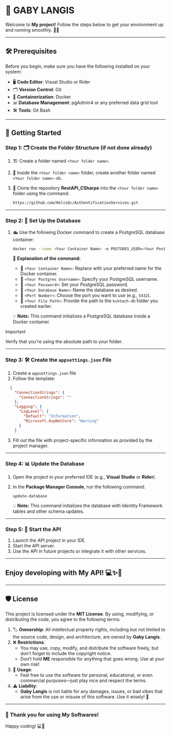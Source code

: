 # 🌟 **GABY LANGIS**

Welcome to **My project**! Follow the steps below to get your environment up and running smoothly. 🚀✨

---
## 🛠️ **Prerequisites**

Before you begin, make sure you have the following installed on your system:

- 🖥️ **Code Editor**: Visual Studio or Rider  
- 🗂️ **Version Control**: Git  
- 🐳 **Containerization**: Docker  
- 📊 **Database Management**: pgAdmin4 or any preferred data grid tool
- 🛠️ **Tools**: Git Bash
---

## 🚀 **Getting Started**

### **Step 1: 🗂️ Create the Folder Structure** (if not done already)

1. 🏗️ Create a folder named `<Your folder name>`.  
2. 📁 Inside the `<Your folder name>` folder, create another folder named `<Your folder name>-db`.  
3. 🔄 Clone the repository **RestAPI_CSharpe** into the `<Your folder name>` folder using the command:

    ```sh
    https://github.com/HelixQc/AuthentificationServices.git
    ```  

---

### **Step 2: 🐘 Set Up the Database**

1. 🛳️ Use the following Docker command to create a PostgreSQL database container:

    ```sh
    docker run --name <Your Container Name> -e POSTGRES_USER=<Your Postgres Username> -e POSTGRES_PASSWORD=<Your Password> -e POSTGRES_DB=<Your Database Name> -p <Port Number>:5432 -v <Your File Path>:/var/lib/postgresql/data postgres  
    ```  

   📝 **Explanation of the command:**  
   - 🔹 `<Your Container Name>`: Replace with your preferred name for the Docker container.  
   - 🔹 `<Your Postgres Username>`: Specify your PostgreSQL username.  
   - 🔹 `<Your Password>`: Set your PostgreSQL password.  
   - 🔹 `<Your Database Name>`: Name the database as desired.  
   - 🔹 `<Port Number>`: Choose the port you want to use (e.g., `5432`).  
   - 🔹 `<Your File Path>`: Provide the path to the `kshtech-db` folder you created earlier.  

   💡 **Note:** This command initializes a PostgreSQL database inside a Docker container.
> [!IMPORTANT]
> Verify that you're using the absolute path to your folder.
---
### **Step 3: 🛠️ Create the `appsettings.json` File**

1. Create a `appsettings.json` file
2. Follow the template: 
```json
  {
    "ConnectionStrings": {
      "ConnectionStrings": ""
    },
    "Logging": {
      "LogLevel": {
        "Default": "Information",
        "Microsoft.AspNetCore": "Warning"
      }
    }
  ```
3. Fill out the file with project-specific information as provided by the project manager.  

---

### **Step 4: 📊 Update the Database**

1. Open the project in your preferred IDE (e.g., **Visual Studio** or **Rider**).  
2. In the **Package Manager Console**, run the following command:

    ```
    update-database
    ```  

   💡 **Note:** This command initializes the database with Identity Framework tables and other schema updates.

---

### **Step 5: 🚀 Start the API**

1. Launch the API project in your IDE.  
2. Start the API server.  
3. Use the API in future projects or integrate it with other services.

---

## Enjoy developing with **My API**! 💻✨🚀  

---

## 🛡️ License

This project is licensed under the **MIT License**. By using, modifying, or distributing the code, you agree to the following terms:

1. 🏷️ **Ownership**: All intellectual property rights, including but not limited to the source code, design, and architecture, are owned by **Gaby Langis**.  
2. ❌ **Restrictions**:  
   - You may use, copy, modify, and distribute the software freely, but don’t forget to include the copyright notice.  
   - Don’t hold **ME** responsible for anything that goes wrong. Use at your own risk!  
3. 🔐 **Usage**:  
   - Feel free to use the software for personal, educational, or even commercial purposes—just play nice and respect the terms.  
4. ⚠️ **Liability**:  
   - **Gaby Langis** is not liable for any damages, issues, or bad vibes that arise from the use or misuse of this software. Use it wisely! 📄

---

### 🥳 Thank you for using **My Softwares**!  
Happy coding! 💻🚀
